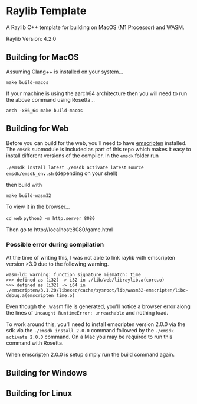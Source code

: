 # Raylib Template

A Raylib C++ template for building on MacOS (M1 Processor) and WASM.

Raylib Version: 4.2.0

## Building for MacOS 

Assuming Clang++ is installed on your system...

`make build-macos`

If your machine is using the aarch64 architecture then you will need to run the above command using Rosetta...

`arch -x86_64 make build-macos` 

## Building for Web 

Before you can build for the web, you'll need to have [emscripten](https://emscripten.org/docs/getting_started/downloads.html) installed. The `emsdk` submodule is included as part of this repo which makes it easy to install different versions of the compiler.
In the `emsdk` folder run 

`./emsdk install latest` 
`./emsdk activate latest`
`source emsdk/emsdk_env.sh` (depending on your shell)

then build with

`make build-wasm32`

To view it in the browser...

`cd web`
`python3 -m http.server 8080`

Then go to http://localhost:8080/game.html

### Possible error during compilation

At the time of writing this, I was not able to link raylib with emscripten version >3.0 due to the following warning.

```
wasm-ld: warning: function signature mismatch: time
>>> defined as (i32) -> i32 in ./lib/web/libraylib.a(core.o)
>>> defined as (i32) -> i64 in ./emscripten/3.1.20/libexec/cache/sysroot/lib/wasm32-emscripten/libc-debug.a(emscripten_time.o)
```

Even though the .wasm file is generated, you'll notice a browser error along the lines of `Uncaught RuntimeError: unreachable` and nothing load. 

To work around this, you'll need to install emscripten version 2.0.0 via the sdk via the `./emsdk install 2.0.0` command followed by the `./emsdk activate 2.0.0` command. On a Mac you may be required to run this command with Rosetta.

When emscripten 2.0.0 is setup simply run the build command again.

## Building for Windows


## Building for Linux 
